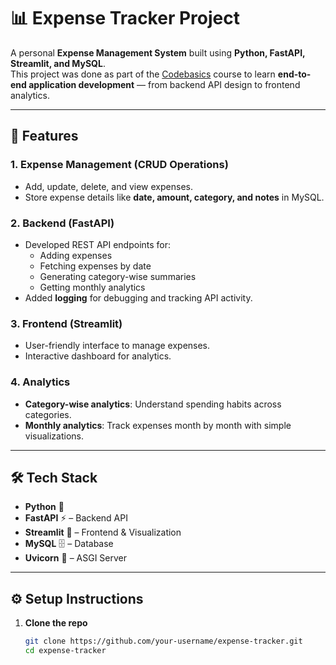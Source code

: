 # 📊 Expense Tracker Project  

A personal **Expense Management System** built using **Python, FastAPI, Streamlit, and MySQL**.  
This project was done as part of the [Codebasics](https://codebasics.io/) course to learn **end-to-end application development** — from backend API design to frontend analytics.  

---

## 🚀 Features  

### 1. Expense Management (CRUD Operations)  
- Add, update, delete, and view expenses.  
- Store expense details like **date, amount, category, and notes** in MySQL.  

### 2. Backend (FastAPI)  
- Developed REST API endpoints for:  
  - Adding expenses  
  - Fetching expenses by date  
  - Generating category-wise summaries  
  - Getting monthly analytics  
- Added **logging** for debugging and tracking API activity.  

### 3. Frontend (Streamlit)  
- User-friendly interface to manage expenses.  
- Interactive dashboard for analytics.  

### 4. Analytics  
- **Category-wise analytics**: Understand spending habits across categories.  
- **Monthly analytics**: Track expenses month by month with simple visualizations.  

---

## 🛠️ Tech Stack  

- **Python** 🐍  
- **FastAPI** ⚡ – Backend API  
- **Streamlit** 🎨 – Frontend & Visualization  
- **MySQL** 🗄️ – Database  
- **Uvicorn** 🚀 – ASGI Server  

---

## ⚙️ Setup Instructions  

1. **Clone the repo**  
   ```bash
   git clone https://github.com/your-username/expense-tracker.git
   cd expense-tracker
